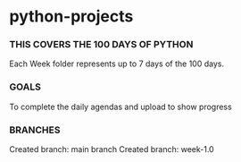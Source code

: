 # python-projects

### THIS COVERS THE 100 DAYS OF PYTHON

Each Week folder represents up to 7 days of the 100 days.

### GOALS

To complete the daily agendas and upload to show progress

### BRANCHES

Created branch: main branch
Created branch: week-1.0
